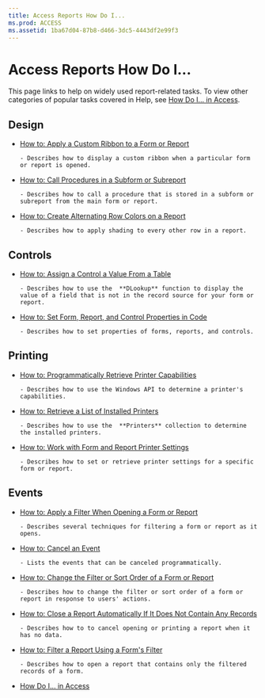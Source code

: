 ```yaml
---
title: Access Reports How Do I...
ms.prod: ACCESS
ms.assetid: 1ba67d04-87b8-d466-3dc5-4443df2e99f3
---
```



# Access Reports How Do I...

This page links to help on widely used report-related tasks. To view other categories of popular tasks covered in Help, see [How Do I… in Access](how-do-i-access-vba-reference.md).


## Design


- [How to: Apply a Custom Ribbon to a Form or Report](http://msdn.microsoft.com/library/7dcdfa42-3eaa-43f9-b99d-56b2cac97f84%28Office.15%29.aspx)
    
      - Describes how to display a custom ribbon when a particular form or report is opened.
    
- [How to: Call Procedures in a Subform or Subreport](create-alternating-row-colors-on-a-report.md)
    
      - Describes how to call a procedure that is stored in a subform or subreport from the main form or report.
    
- [How to: Create Alternating Row Colors on a Report](create-alternating-row-colors-on-a-report.md)
    
      - Describes how to apply shading to every other row in a report.
    

## Controls


- [How to: Assign a Control a Value From a Table](assign-a-control-a-value-from-a-table.md)
    
      - Describes how to use the  **DLookup** function to display the value of a field that is not in the record source for your form or report.
    
- [How to: Set Form, Report, and Control Properties in Code](set-form-report-and-control-properties-in-code.md)
    
      - Describes how to set properties of forms, reports, and controls.
    

## Printing


- [How to: Programmatically Retrieve Printer Capabilities](programmatically-retrieve-printer-capabilities.md)
    
      - Describes how to use the Windows API to determine a printer's capabilities.
    
- [How to: Retrieve a List of Installed Printers](retrieve-a-list-of-installed-printers.md)
    
      - Describes how to use the  **Printers** collection to determine the installed printers.
    
- [How to: Work with Form and Report Printer Settings](work-with-form-and-report-printer-settings.md)
    
      - Describes how to set or retrieve printer settings for a specific form or report.
    

## Events


- [How to: Apply a Filter When Opening a Form or Report](apply-a-filter-when-opening-a-form-or-report.md)
    
      - Describes several techniques for filtering a form or report as it opens.
    
- [How to: Cancel an Event](cancel-an-event.md)
    
      - Lists the events that can be canceled programmatically.
    
- [How to: Change the Filter or Sort Order of a Form or Report](change-the-filter-or-sort-order-of-a-form-or-report.md)
    
      - Describes how to change the filter or sort order of a form or report in response to users' actions.
    
- [How to: Close a Report Automatically If It Does Not Contain Any Records](close-a-report-automatically-if-it-does-not-contain-any-records.md)
    
      - Describes how to to cancel opening or printing a report when it has no data.
    
- [How to: Filter a Report Using a Form's Filter](filter-a-report-using-a-form-s-filter.md)
    
      - Describes how to open a report that contains only the filtered records of a form.
    

- [How Do I... in Access](how-do-i-access-vba-reference.md)
    

